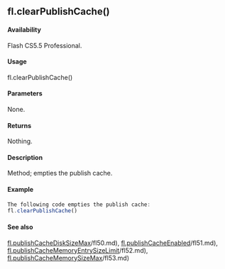 ## fl.clearPublishCache()

#### Availability

Flash CS5.5 Professional.

#### Usage

fl.clearPublishCache()

#### Parameters

None.

#### Returns

Nothing.

#### Description

Method; empties the publish cache.

#### Example

```javascript
The following code empties the publish cache:
fl.clearPublishCache()

```
#### See also

[fl.publishCacheDiskSizeMax](#!AdobeDocs/developers-animatesdk-docs/test/flash_object_(fl)/fl50.md)/fl50.md), [fl.publishCacheEnabled](#!AdobeDocs/developers-animatesdk-docs/test/flash_object_(fl)/fl51.md)/fl51.md), [fl.publishCacheMemoryEntrySizeLimit](#!AdobeDocs/developers-animatesdk-docs/test/flash_object_(fl)/fl52.md)/fl52.md), [fl.publishCacheMemorySizeMax](#!AdobeDocs/developers-animatesdk-docs/test/flash_object_(fl)/fl53.md)/fl53.md)
